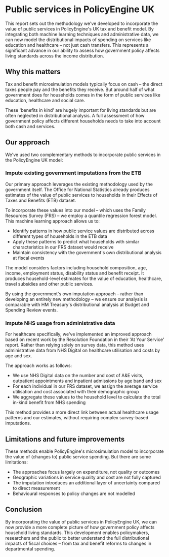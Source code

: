 # Public services in PolicyEngine UK

This report sets out the methodology we've developed to incorporate the value of public services in PolicyEngine's UK tax and benefit model. By integrating both machine learning techniques and administrative data, we can now model the distributional impacts of spending on services like education and healthcare – not just cash transfers. This represents a significant advance in our ability to assess how government policy affects living standards across the income distribution.

## Why this matters

Tax and benefit microsimulation models typically focus on cash – the direct taxes people pay and the benefits they receive. But around half of what government does for households comes in the form of public services like education, healthcare and social care. 

These 'benefits in kind' are hugely important for living standards but are often neglected in distributional analysis. A full assessment of how government policy affects different households needs to take into account both cash and services.

## Our approach

We've used two complementary methods to incorporate public services in the PolicyEngine UK model: 

### Impute existing government imputations from the ETB

Our primary approach leverages the existing methodology used by the government itself. The Office for National Statistics already produces estimates of the value of public services to households in their Effects of Taxes and Benefits (ETB) dataset.

To incorporate these values into our model – which uses the Family Resources Survey (FRS) – we employ a quantile regression forest model. This machine learning approach allows us to:

* Identify patterns in how public service values are distributed across different types of households in the ETB data
* Apply these patterns to predict what households with similar characteristics in our FRS dataset would receive
* Maintain consistency with the government's own distributional analysis at fiscal events

The model considers factors including household composition, age, income, employment status, disability status and benefit receipt. It produces household-level estimates for the value of education, healthcare, travel subsidies and other public services.

By using the government's own imputation approach – rather than developing an entirely new methodology – we ensure our analysis is comparable with HM Treasury's distributional analysis at Budget and Spending Review events.

### Impute NHS usage from administrative data

For healthcare specifically, we've implemented an improved approach based on recent work by the Resolution Foundation in their 'At Your Service' report. Rather than relying solely on survey data, this method uses administrative data from NHS Digital on healthcare utilisation and costs by age and sex.

The approach works as follows:

* We use NHS Digital data on the number and cost of A&E visits, outpatient appointments and inpatient admissions by age band and sex
* For each individual in our FRS dataset, we assign the average service utilisation and cost associated with their demographic group
* We aggregate these values to the household level to calculate the total in-kind benefit from NHS spending

This method provides a more direct link between actual healthcare usage patterns and our estimates, without requiring complex survey-based imputations.

## Limitations and future improvements

These methods enable PolicyEngine's microsimulation model to incorporate the value of (changes to) public service spending. But there are some limitations:

* The approaches focus largely on expenditure, not quality or outcomes
* Geographic variations in service quality and cost are not fully captured
* The imputation introduces an additional layer of uncertainty compared to direct measurement
* Behavioural responses to policy changes are not modelled

## Conclusion

By incorporating the value of public services in PolicyEngine UK, we can now provide a more complete picture of how government policy affects household living standards. This development enables policymakers, researchers and the public to better understand the full distributional impacts of fiscal choices – from tax and benefit reforms to changes in departmental spending.
